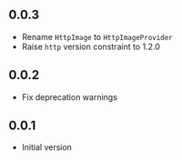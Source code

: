 ## 0.0.3

* Rename `HttpImage` to `HttpImageProvider`
* Raise `http` version constraint to 1.2.0

## 0.0.2

* Fix deprecation warnings

## 0.0.1

* Initial version
